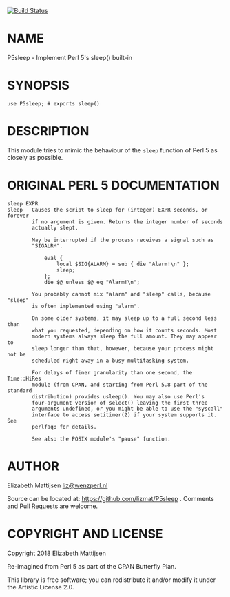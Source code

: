 [![Build Status](https://travis-ci.org/lizmat/P5sleep.svg?branch=master)](https://travis-ci.org/lizmat/P5sleep)

NAME
====

P5sleep - Implement Perl 5's sleep() built-in

SYNOPSIS
========

    use P5sleep; # exports sleep()

DESCRIPTION
===========

This module tries to mimic the behaviour of the `sleep` function of Perl 5 as closely as possible.

ORIGINAL PERL 5 DOCUMENTATION
=============================

    sleep EXPR
    sleep   Causes the script to sleep for (integer) EXPR seconds, or forever
            if no argument is given. Returns the integer number of seconds
            actually slept.

            May be interrupted if the process receives a signal such as
            "SIGALRM".

                eval {
                    local $SIG{ALARM} = sub { die "Alarm!\n" };
                    sleep;
                };
                die $@ unless $@ eq "Alarm!\n";

            You probably cannot mix "alarm" and "sleep" calls, because "sleep"
            is often implemented using "alarm".

            On some older systems, it may sleep up to a full second less than
            what you requested, depending on how it counts seconds. Most
            modern systems always sleep the full amount. They may appear to
            sleep longer than that, however, because your process might not be
            scheduled right away in a busy multitasking system.

            For delays of finer granularity than one second, the Time::HiRes
            module (from CPAN, and starting from Perl 5.8 part of the standard
            distribution) provides usleep(). You may also use Perl's
            four-argument version of select() leaving the first three
            arguments undefined, or you might be able to use the "syscall"
            interface to access setitimer(2) if your system supports it. See
            perlfaq8 for details.

            See also the POSIX module's "pause" function.

AUTHOR
======

Elizabeth Mattijsen <liz@wenzperl.nl>

Source can be located at: https://github.com/lizmat/P5sleep . Comments and Pull Requests are welcome.

COPYRIGHT AND LICENSE
=====================

Copyright 2018 Elizabeth Mattijsen

Re-imagined from Perl 5 as part of the CPAN Butterfly Plan.

This library is free software; you can redistribute it and/or modify it under the Artistic License 2.0.

